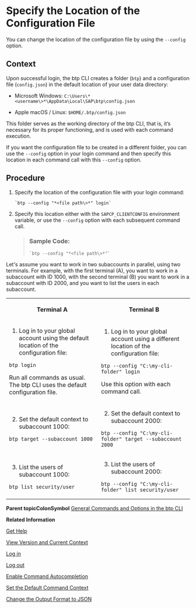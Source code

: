 <!-- loioe57288d7f2aa4e59a8f70b08b82a933d -->

# Specify the Location of the Configuration File

You can change the location of the configuration file by using the `--config` option.



## Context

Upon successful login, the btp CLI creates a folder \(`btp`\) and a configuration file \(`config.json`\) in the default location of your user data directory:

-   Microsoft Windows: `C:\Users\*<username\>*\AppData\Local\SAP\btp\config.json`

-   Apple macOS / Linux: `$HOME/.btp/config.json`


This folder serves as the working directory of the btp CLI, that is, it’s necessary for its proper functioning, and is used with each command execution.

If you want the configuration file to be created in a different folder, you can use the `--config` option in your login command and then specify this location in each command call with this `--config` option.



## Procedure

1.  Specify the location of the configuration file with your login command:

    ```
    `btp --config "*<file path\>*" login`
    ```

2.  Specify this location either with the `SAPCP_CLIENTCONFIG` environment variable, or use the `--config` option with each subsequent command call.

    > ### Sample Code:  
    > ```
    > `btp --config "*<file path\>*"`
    > ```




Let's assume you want to work in two subaccounts in parallel, using two terminals. For example, with the first terminal \(A\), you want to work in a subaccount with ID 1000, with the second terminal \(B\) you want to work in a subaccount with ID 2000, and you want to list the users in each subaccount.


<table>
<tr>
<th>

Terminal A



</th>
<th>

Terminal B



</th>
</tr>
<tr>
<td>

1. Log in to your global account using the default location of the configuration file:

```
btp login
```

Run all commands as usual. The btp CLI uses the default configuration file.



</td>
<td>

1. Log in to your global account using a different location of the configuration file:

```
btp --config "C:\my-cli-folder" login
```

Use this option with each command call.



</td>
</tr>
<tr>
<td>

2. Set the default context to subaccount 1000:

```
btp target --subaccount 1000
```



</td>
<td>

2. Set the default context to subaccount 2000:

```
btp --config "C:\my-cli-folder" target --subaccount 2000
```



</td>
</tr>
<tr>
<td>

3. List the users of subaccount 1000:

```
btp list security/user
```



</td>
<td>

3. List the users of subaccount 2000:

```
btp --config "C:\my-cli-folder" list security/user
```



</td>
</tr>
</table>

**Parent topicColonSymbol** [General Commands and Options in the btp CLI](General_Commands_and_Options_in_the_btp_CLI_11d9f67.md "Learn how to work with the SAP BTP command line interface (btp CLI). For example, how to log in, get help, and set a default context for commands.")

**Related Information**  


[Get Help](Get_Help_f8fd1e5.md "Get help in the btp CLI with the --help option.")

[View Version and Current Context](View_Version_and_Current_Context_9c29222.md "To find out the current context you’re working in, run the command btp --info or simply btp.")

[Log in](Log_in_e241b30.md "Log in with the btp CLI is on global account level.")

[Log out](Log_out_9f1c87a.md "Logging out of the configured server removes all user-specific data from the configuration file.")

[Enable Command Autocompletion](Enable_Command_Autocompletion_46355fa.md "Use command autocompletion to save keystrokes when entering command actions, group-object combinations, and their parameters in the SAP BTP command line interface (btp CLI).")

[Set the Default Command Context](Set_the_Default_Command_Context_720645a.md "Change the default context for all command calls to the global account, a directory, or a subaccount by using the btp target command.")

[Change the Output Format to JSON](Change_the_Output_Format_to_JSON_dcb85b7.md "Use the --format json option to change the output format of a command to JSON.")

